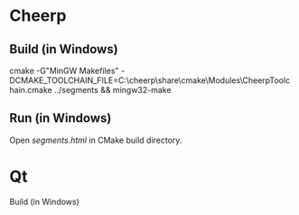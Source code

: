 Cheerp
======

Build (in Windows)
------------------

cmake -G"MinGW Makefiles" -DCMAKE_TOOLCHAIN_FILE=C:\cheerp\share\cmake\Modules\CheerpToolchain.cmake ../segments && mingw32-make

Run (in Windows)
----------------

Open *segments.html* in CMake build directory.

Qt
==

Build (in Windows)



